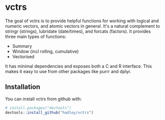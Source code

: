 # vctrs

The goal of vctrs is to provide helpful functions for working with logical and numeric vectors, and atomic vectors in general. It's a natural complement to stringr (strings), lubridate (date/times), and forcats (factors). It provides three main types of functions:

* Summary
* Window (incl rolling, cumulative)
* Vectorised

It has minimal dependencies and exposes both a C and R interface. This makes it easy to use from other packages like purrr and dplyr.

## Installation

You can install vctrs from github with:

``` r
# install.packages("devtools")
devtools::install_github("hadley/vctrs")
```
